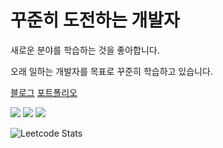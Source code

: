 # 꾸준히 도전하는 개발자

새로운 분야를 학습하는 것을 좋아합니다.

오래 일하는 개발자를 목표로 꾸준히 학습하고 있습니다.

[블로그](https://velog.io/@tttkim)
[포트폴리오](https://foil-nasturtium-61a.notion.site/5b92dab45f174f279cb3d7bd148b9576)

<div style="flex flex-row">
  <img src="https://img.shields.io/badge/android-3DDC84?style=for-the-badge&logo=android&logoColor=white">
  <img src="https://img.shields.io/badge/kotlin-7F52FF?style=for-the-badge&logo=kotlin&logoColor=white">
  <img src="https://img.shields.io/badge/java-FF160B?style=for-the-badge&logo=java&logoColor=white">
</div>

![Leetcode Stats](https://leetcard.jacoblin.cool/tttkim)

